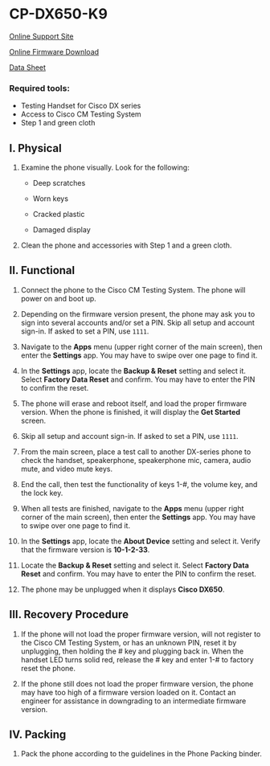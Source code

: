 # CP-DX650-K9

[Online Support Site](http://www.cisco.com/c/en/us/support/collaboration-endpoints/desktop-collaboration-experience-dx650/model.html)

[Online Firmware Download](http://www.cisco.com/c/en/us/support/collaboration-endpoints/desktop-collaboration-experience-dx650/model.html#~tab-downloads)

[Data Sheet](Docs\data_sheet_c78-726888.pdf)


### Required tools:

- Testing Handset for Cisco DX series
- Access to Cisco CM Testing System
- Step 1 and green cloth


## I. Physical

1. Examine the phone visually. Look for the following:

	- Deep scratches

	- Worn keys

	- Cracked plastic

	- Damaged display

1. Clean the phone and accessories with Step 1 and a green cloth.


## II. Functional

1. Connect the phone to the Cisco CM Testing System. The phone will power on and boot up.

1. Depending on the firmware version present, the phone may ask you to sign into several accounts and/or set a PIN. Skip all setup and account sign-in. If asked to set a PIN, use `1111`.

1. Navigate to the **Apps** menu (upper right corner of the main screen), then enter the **Settings** app. You may have to swipe over one page to find it.

1. In the **Settings** app, locate the **Backup & Reset** setting and select it. Select **Factory Data Reset** and confirm. You may have to enter the PIN to confirm the reset.

1. The phone will erase and reboot itself, and load the proper firmware version. When the phone is finished, it will display the **Get Started** screen.

1. Skip all setup and account sign-in. If asked to set a PIN, use `1111`.

1. From the main screen, place a test call to another DX-series phone to check the handset, speakerphone, speakerphone mic, camera, audio mute, and video mute keys.

1. End the call, then test the functionality of keys 1-#, the volume key, and the lock key.

1. When all tests are finished, navigate to the **Apps** menu (upper right corner of the main screen), then enter the **Settings** app. You may have to swipe over one page to find it.

1. In the **Settings** app, locate the **About Device** setting and select it. Verify that the firmware version is **10-1-2-33**.

1. Locate the **Backup & Reset** setting and select it. Select **Factory Data Reset** and confirm. You may have to enter the PIN to confirm the reset.

1. The phone may be unplugged when it displays **Cisco DX650**.


## III. Recovery Procedure

1. If the phone will not load the proper firmware version, will not register to the Cisco CM Testing System, or has an unknown PIN, reset it by unplugging, then holding the # key and plugging back in. When the handset LED turns solid red, release the # key and enter 1-# to factory reset the phone.

1. If the phone still does not load the proper firmware version, the phone may have too high of a firmware version loaded on it. Contact an engineer for assistance in downgrading to an intermediate firmware version.


## IV. Packing

1. Pack the phone according to the guidelines in the Phone Packing binder.
